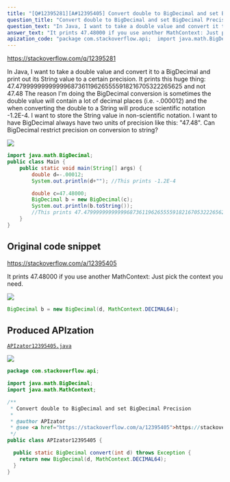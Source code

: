 ```yaml
---
title: "[Q#12395281][A#12395405] Convert double to BigDecimal and set BigDecimal Precision"
question_title: "Convert double to BigDecimal and set BigDecimal Precision"
question_text: "In Java, I want to take a double value and convert it to a BigDecimal and print out its String value to a certain precision. It prints this huge thing: 47.47999999999999687361196265555918216705322265625 and not 47.48 The reason I'm doing the BigDecimal conversion is sometimes the double value will contain a lot of decimal places (i.e. -.000012) and the when converting the double to a String will produce scientific notation -1.2E-4.  I want to store the String value in non-scientific notation. I want to have BigDecimal always have two units of precision like this: \"47.48\".  Can BigDecimal restrict precision on conversion to string?"
answer_text: "It prints 47.48000 if you use another MathContext: Just pick the context you need."
apization_code: "package com.stackoverflow.api;  import java.math.BigDecimal; import java.math.MathContext;  /**  * Convert double to BigDecimal and set BigDecimal Precision  *  * @author APIzator  * @see <a href=\"https://stackoverflow.com/a/12395405\">https://stackoverflow.com/a/12395405</a>  */ public class APIzator12395405 {    public static BigDecimal convert(int d) throws Exception {     return new BigDecimal(d, MathContext.DECIMAL64);   } }"
---
```


https://stackoverflow.com/q/12395281

In Java, I want to take a double value and convert it to a BigDecimal and print out its String value to a certain precision.
It prints this huge thing:
47.47999999999999687361196265555918216705322265625
and not
47.48
The reason I&#x27;m doing the BigDecimal conversion is sometimes the double value will contain a lot of decimal places (i.e. -.000012) and the when converting the double to a String will produce scientific notation -1.2E-4.  I want to store the String value in non-scientific notation.
I want to have BigDecimal always have two units of precision like this: &quot;47.48&quot;.  Can BigDecimal restrict precision on conversion to string?


<div class="code-logo"><img src="/stackoverflow.png" /></div>

```java
import java.math.BigDecimal;
public class Main {
    public static void main(String[] args) {
        double d=-.00012;
        System.out.println(d+""); //This prints -1.2E-4

        double c=47.48000;
        BigDecimal b = new BigDecimal(c);
        System.out.println(b.toString()); 
        //This prints 47.47999999999999687361196265555918216705322265625 
    }
}
```


## Original code snippet

https://stackoverflow.com/a/12395405

It prints 47.48000 if you use another MathContext:
Just pick the context you need.

<div class="code-logo"><img src="/stackoverflow.png" /></div>

```java
BigDecimal b = new BigDecimal(d, MathContext.DECIMAL64);
```

## Produced APIzation

[`APIzator12395405.java`](https://github.com/pasqualesalza/apization-temp-data/raw/master/search/APIzator12395405.java)

<div class="code-logo"><img src="/apizator.png" /></div>

```java
package com.stackoverflow.api;

import java.math.BigDecimal;
import java.math.MathContext;

/**
 * Convert double to BigDecimal and set BigDecimal Precision
 *
 * @author APIzator
 * @see <a href="https://stackoverflow.com/a/12395405">https://stackoverflow.com/a/12395405</a>
 */
public class APIzator12395405 {

  public static BigDecimal convert(int d) throws Exception {
    return new BigDecimal(d, MathContext.DECIMAL64);
  }
}

```